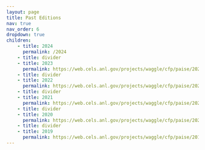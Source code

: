 ```yaml
---
layout: page
title: Past Editions
nav: true
nav_order: 6
dropdown: true
children: 
    - title: 2024
      permalink: /2024
    - title: divider
    - title: 2023
      permalink: https://web.cels.anl.gov/projects/waggle/cfp/paise/2023/
    - title: divider
    - title: 2022
      permalink: https://web.cels.anl.gov/projects/waggle/cfp/paise/2022/
    - title: divider
    - title: 2021
      permalink: https://web.cels.anl.gov/projects/waggle/cfp/paise/2021/
    - title: divider
    - title: 2020
      permalink: https://web.cels.anl.gov/projects/waggle/cfp/paise/2020/
    - title: divider
    - title: 2019
      permalink: https://web.cels.anl.gov/projects/waggle/cfp/paise/2019
---
```

